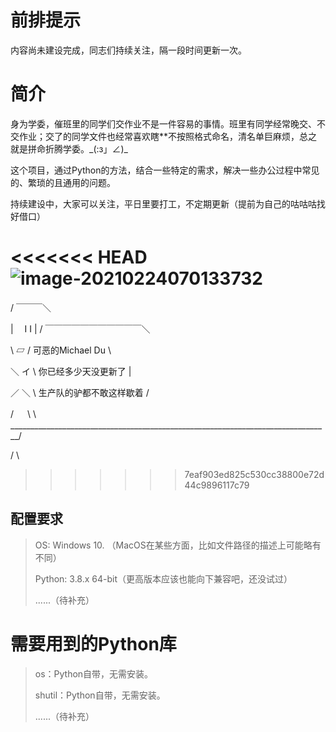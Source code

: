 # 前排提示

内容尚未建设完成，同志们持续关注，隔一段时间更新一次。

# 简介

身为学委，催班里的同学们交作业不是一件容易的事情。班里有同学经常晚交、不交作业；交了的同学文件也经常喜欢瞎**不按照格式命名，清名单巨麻烦，总之就是拼命折腾学委。\_(:з」∠)\_

这个项目，通过Python的方法，结合一些特定的需求，解决一些办公过程中常见的、繁琐的且通用的问题。

持续建设中，大家可以关注，平日里要打工，不定期更新（提前为自己的咕咕咕找好借口）

<<<<<<< HEAD
![image-20210224070133732](C:\Users\61959\AppData\Roaming\Typora\typora-user-images\image-20210224070133732.png)
=======
 / ￣￣￣＼
 
|　 I    I    |  / ￣￣￣￣￣￣￣￣￣￣￣＼

 \      ▱     /    可恶的Michael Du        \
 
  ＼      イ  \    你已经多少天没更新了         |
  
  ／        ＼ \  生产队的驴都不敢这样歇着 /
  
  /   　      \   \ ________________________________________________________________________________/
  
/                 \
>>>>>>> 7eaf903ed825c530cc38800e72d44c9896117c79

## 配置要求

> OS: Windows 10. （MacOS在某些方面，比如文件路径的描述上可能略有不同）
>
> Python: 3.8.x 64-bit（更高版本应该也能向下兼容吧，还没试过）
>
> ......（待补充）

# 需要用到的Python库

>  os：Python自带，无需安装。
>
>  shutil：Python自带，无需安装。
>  
> ......（待补充）
